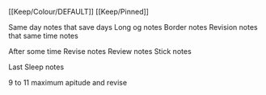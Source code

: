[[Keep/Colour/DEFAULT]] [[Keep/Pinned]] 

Same day notes that save days 
Long og notes
Border notes
Revision notes 
that same time notes

After some time 
Revise notes
Review notes
Stick notes


Last  Sleep notes 


9 to 11 maximum apitude and revise

